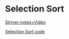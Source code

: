 # Selection Sort

[Striver-notes+Video](https://takeuforward.org/sorting/selection-sort-algorithm/)

[Selection Sort code](selectionsort.js)
